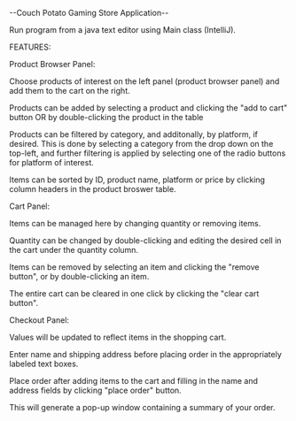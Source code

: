 --Couch Potato Gaming Store Application--


Run program from a java text editor using Main class (IntelliJ).



FEATURES:


Product Browser Panel:

Choose products of interest on the left panel (product browser panel) and add them to the cart on the right.

Products can be added by selecting a product and clicking the "add to cart" button OR by double-clicking the product in the table

Products can be filtered by category, and additonally, by platform, if desired. This is done by selecting a category from the drop down
on the top-left, and further filtering is applied by selecting one of the radio buttons for platform of interest.

Items can be sorted by ID, product name, platform or price by clicking column headers in the product broswer table.



Cart Panel:

Items can be managed here by changing quantity or removing items.

Quantity can be changed by double-clicking and editing the desired cell in the cart under the quantity column.

Items can be removed by selecting an item and clicking the "remove button", or by double-clicking an item.

The entire cart can be cleared in one click by clicking the "clear cart button".



Checkout Panel: 

Values will be updated to reflect items in the shopping cart.

Enter name and shipping address before placing order in the appropriately labeled text boxes.

Place order after adding items to the cart and filling in the name and address fields by clicking "place order" button.

This will generate a pop-up window containing a summary of your order.